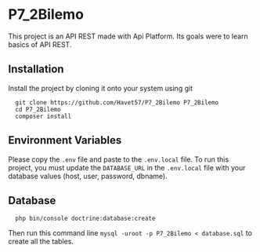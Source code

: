 # P7_2Bilemo

This project is an API REST made with Api Platform. Its goals were to learn basics of API REST.


## Installation


Install the project by cloning it onto your system using git

```
  git clone https://github.com/Havet57/P7_2Bilemo P7_2Bilemo
  cd P7_2Bilemo
  composer install
```

## Environment Variables

Please copy the `.env` file and paste to the `.env.local` file.
To run this project, you must update the `DATABASE_URL` in the  `.env.local` file with your database values (host, user, password, dbname).


## Database

```
  php bin/console doctrine:database:create
```

Then run this command line `mysql -uroot -p P7_2Bilemo < database.sql` to create all the tables.


 
